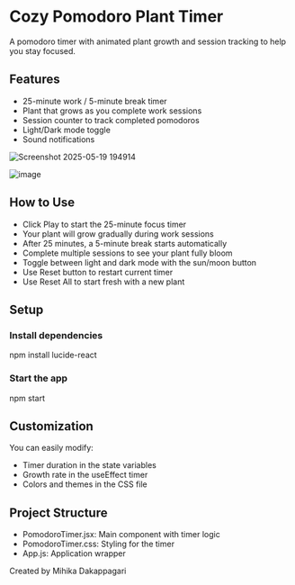 # Cozy Pomodoro Plant Timer

A pomodoro timer with animated plant growth and session tracking to help you stay focused.

## Features

- 25-minute work / 5-minute break timer
- Plant that grows as you complete work sessions
- Session counter to track completed pomodoros
- Light/Dark mode toggle
- Sound notifications

![Screenshot 2025-05-19 194914](https://github.com/user-attachments/assets/3bb48cef-a71a-4a2a-a9d0-239663598b1c)

![image](https://github.com/user-attachments/assets/16f3c31c-b113-4bf8-b61a-0468210a9327)


## How to Use

- Click Play to start the 25-minute focus timer
- Your plant will grow gradually during work sessions
- After 25 minutes, a 5-minute break starts automatically
- Complete multiple sessions to see your plant fully bloom
- Toggle between light and dark mode with the sun/moon button
- Use Reset button to restart current timer
- Use Reset All to start fresh with a new plant

## Setup
### Install dependencies
npm install lucide-react

### Start the app
npm start

## Customization

You can easily modify:

- Timer duration in the state variables
- Growth rate in the useEffect timer
- Colors and themes in the CSS file

## Project Structure

- PomodoroTimer.jsx: Main component with timer logic
- PomodoroTimer.css: Styling for the timer
- App.js: Application wrapper

Created by Mihika Dakappagari
